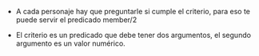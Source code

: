 
* A cada personaje hay que preguntarle si cumple el criterio, para eso te puede servir el predicado member/2

* El criterio es un predicado que debe tener dos argumentos, el segundo argumento es un valor numérico.
